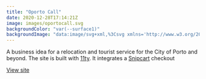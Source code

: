 ```yaml
---
title: "Oporto Call"
date: 2020-12-28T17:14:21Z
image: images/oportocall.svg
backgroundColor: "var(--surface1)"
backgroundImage: "data:image/svg+xml,%3Csvg xmlns='http://www.w3.org/2000/svg' width='80' height='80' viewBox='0 0 80 80'%3E%3Cg fill='%2355245a' fill-opacity='1'%3E%3Cpath fill-rule='evenodd' d='M41 37.59V25h-2v12.59l-8.9-8.9-1.41 1.41 8.9 8.9H25v2h12.59l-8.9 8.9 1.41 1.41 8.9-8.9V55h2V42.41l8.9 8.9 1.41-1.41-8.9-8.9H55v-2H42.41l8.9-8.9-1.41-1.41-8.9 8.9zM1 1h2v2H1V1zm0 4h2v2H1V5zm0 4h2v2H1V9zm0 4h2v2H1v-2zm0 4h2v2H1v-2zm0 4h2v2H1v-2zm0 4h2v2H1v-2zm0 4h2v2H1v-2zm0 4h2v2H1v-2zm0 4h2v2H1v-2zm0 4h2v2H1v-2zm0 4h2v2H1v-2zm0 4h2v2H1v-2zm0 4h2v2H1v-2zm0 4h2v2H1v-2zm0 4h2v2H1v-2zm0 4h2v2H1v-2zm0 4h2v2H1v-2zm0 4h2v2H1v-2zm0 4h2v2H1v-2zm4 0h2v2H5v-2zm4 0h2v2H9v-2zm4 0h2v2h-2v-2zm4 0h2v2h-2v-2zm4 0h2v2h-2v-2zm4 0h2v2h-2v-2zm4 0h2v2h-2v-2zm4 0h2v2h-2v-2zm4 0h2v2h-2v-2zm4 0h2v2h-2v-2zm4 0h2v2h-2v-2zm4 0h2v2h-2v-2zm4 0h2v2h-2v-2zm4 0h2v2h-2v-2zm4 0h2v2h-2v-2zm4 0h2v2h-2v-2zm4 0h2v2h-2v-2zm4 0h2v2h-2v-2zm4 0h2v2h-2v-2zM5 1h2v2H5V1zm4 0h2v2H9V1zm4 0h2v2h-2V1zm4 0h2v2h-2V1zm4 0h2v2h-2V1zm4 0h2v2h-2V1zm4 0h2v2h-2V1zm4 0h2v2h-2V1zm4 0h2v2h-2V1zm4 0h2v2h-2V1zm4 0h2v2h-2V1zm4 0h2v2h-2V1zm4 0h2v2h-2V1zm4 0h2v2h-2V1zm4 0h2v2h-2V1zm4 0h2v2h-2V1zm4 0h2v2h-2V1zm4 0h2v2h-2V1zm4 0h2v2h-2V1zm0 4h2v2h-2V5zm0 4h2v2h-2V9zm0 4h2v2h-2v-2zm0 4h2v2h-2v-2zm0 4h2v2h-2v-2zm0 4h2v2h-2v-2zm0 4h2v2h-2v-2zm0 4h2v2h-2v-2zm0 4h2v2h-2v-2zm0 4h2v2h-2v-2zm0 4h2v2h-2v-2zm0 4h2v2h-2v-2zm0 4h2v2h-2v-2zm0 4h2v2h-2v-2zm0 4h2v2h-2v-2zm0 4h2v2h-2v-2zm0 4h2v2h-2v-2zm0 4h2v2h-2v-2zM5 5h70v70H5V5zm2 68h66V7H7v66zM9 9h62v62H9V9zm2 60h58V11H11v58zm2-39.6V13h16.4A29.1 29.1 0 0 0 13 29.4zM15 15v6.67A31.17 31.17 0 0 1 21.67 15H15zm-2 52V50.6A29.1 29.1 0 0 0 29.4 67H13zm2-8.67V65h6.67A31.17 31.17 0 0 1 15 58.33zM67 67H50.6A29.1 29.1 0 0 0 67 50.6V67zm-8.67-2H65v-6.67A31.17 31.17 0 0 1 58.33 65zM67 13v16.4A29.1 29.1 0 0 0 50.6 13H67zm-2 8.67V15h-6.67A31.17 31.17 0 0 1 65 21.67zM39 13h2v2h-2v-2zm7.02.66l1.93.52-.51 1.93-1.94-.52.52-1.93zm6.61 2.46l1.74 1-1 1.73-1.74-1 1-1.73zm5.75 4.08l1.42 1.42-1.42 1.4-1.4-1.4 1.4-1.42zm4.5 5.43l1 1.74-1.73 1-1-1.74 1.73-1zm2.94 6.42l.52 1.93-1.93.52-.52-1.94 1.93-.51zM67 39v2h-2v-2h2zm-.66 7.02l-.52 1.93-1.93-.51.52-1.94 1.93.52zm-2.46 6.61l-1 1.74-1.73-1 1-1.74 1.73 1zm-4.08 5.75l-1.42 1.42-1.4-1.42 1.4-1.4 1.42 1.4zm-5.43 4.5l-1.74 1-1-1.73 1.74-1 1 1.73zM41 67h-2v-2h2v2zm6.95-1.18l-1.93.52-.52-1.93 1.94-.52.51 1.93zm-13.97.52l-1.93-.52.51-1.93 1.94.52-.52 1.93zm-6.61-2.46l-1.74-1 1-1.73 1.74 1-1 1.73zm-5.75-4.08l-1.42-1.42 1.42-1.4 1.4 1.4-1.4 1.42zm-4.5-5.43l-1-1.74 1.73-1 1 1.74-1.73 1zm-2.94-6.42l-.52-1.93 1.93-.52.52 1.94-1.93.51zM13 41v-2h2v2h-2zm.66-7.02l.52-1.93 1.93.51-.52 1.94-1.93-.52zm2.46-6.61l1-1.74 1.73 1-1 1.74-1.73-1zm4.08-5.75l1.42-1.42 1.4 1.42-1.4 1.4-1.42-1.4zm5.43-4.5l1.74-1 1 1.73-1.74 1-1-1.73zm6.42-2.94l1.93-.52.52 1.93-1.94.52-.51-1.93zM40 63a23 23 0 1 1 0-46 23 23 0 0 1 0 46zm0-2a21 21 0 1 0 0-42 21 21 0 0 0 0 42zm0-2a19 19 0 1 1 0-38 19 19 0 0 1 0 38zm0-2a17 17 0 1 0 0-34 17 17 0 0 0 0 34z'/%3E%3C/g%3E%3C/svg%3E"
---
```


A business idea for a relocation and tourist service for the City of Porto and beyond. The site is built with [11ty](https://www.11ty.dev/). It integrates a [Snipcart](https://snipcart.com/) checkout  

[View site](https://oportocall.netlify.app/)
